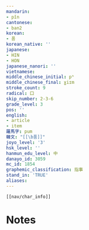 ```yaml
---
mandarin:
- pǐn
cantonese:
- ban2
korean:
- 품
korean_native: ''
japanese:
- HIN
- HON
japanese_nanori: ''
vietnamese:
middle_chinese_initial: pʰ
middle_chinese_final: ɣiɪm
stroke_count: 9
radical: 口
skip_number: 2-3-6
grade_level: 3
pos: ''
english:
- article
- item
羅馬字: pum
韓文: "[[\b품]]"
joyo_level: '3'
hsk_level: ''
hanmun_edu_level: 中
danayo_id: 3059
mc_id: 1854
graphemic_classification: 指事
stand_in: 'TRUE'
aliases:
---
```

```meta-bind-embed
[[nav/char_info]]
```

# Notes
